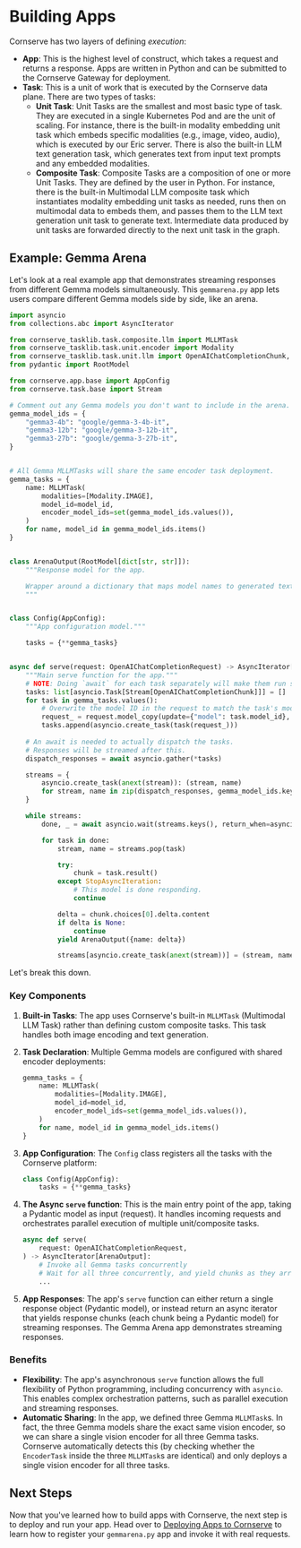 # Building Apps

Cornserve has two layers of defining *execution*:

- **App**: This is the highest level of construct, which takes a request and returns a response. Apps are written in Python and can be submitted to the Cornserve Gateway for deployment.
- **Task**: This is a unit of work that is executed by the Cornserve data plane. There are two types of tasks:
    - **Unit Task**: Unit Tasks are the smallest and most basic type of task. They are executed in a single Kubernetes Pod and are the unit of scaling. For instance, there is the built-in modality embedding unit task which embeds specific modalities (e.g., image, video, audio), which is executed by our Eric server. There is also the built-in LLM text generation task, which generates text from input text prompts and any embedded modalities.
    - **Composite Task**: Composite Tasks are a composition of one or more Unit Tasks. They are defined by the user in Python. For instance, there is the built-in Multimodal LLM composite task which instantiates modality embedding unit tasks as needed, runs then on multimodal data to embeds them, and passes them to the LLM text generation unit task to generate text. Intermediate data produced by unit tasks are forwarded directly to the next unit task in the graph.

## Example: Gemma Arena

Let's look at a real example app that demonstrates streaming responses from different Gemma models simultaneously. This `gemmarena.py` app lets users compare different Gemma models side by side, like an arena.

```python
import asyncio
from collections.abc import AsyncIterator

from cornserve_tasklib.task.composite.llm import MLLMTask
from cornserve_tasklib.task.unit.encoder import Modality
from cornserve_tasklib.task.unit.llm import OpenAIChatCompletionChunk, OpenAIChatCompletionRequest
from pydantic import RootModel

from cornserve.app.base import AppConfig
from cornserve.task.base import Stream

# Comment out any Gemma models you don't want to include in the arena.
gemma_model_ids = {
    "gemma3-4b": "google/gemma-3-4b-it",
    "gemma3-12b": "google/gemma-3-12b-it",
    "gemma3-27b": "google/gemma-3-27b-it",
}


# All Gemma MLLMTasks will share the same encoder task deployment.
gemma_tasks = {
    name: MLLMTask(
        modalities=[Modality.IMAGE],
        model_id=model_id,
        encoder_model_ids=set(gemma_model_ids.values()),
    )
    for name, model_id in gemma_model_ids.items()
}


class ArenaOutput(RootModel[dict[str, str]]):
    """Response model for the app.

    Wrapper around a dictionary that maps model names to generated text chunks.
    """


class Config(AppConfig):
    """App configuration model."""

    tasks = {**gemma_tasks}


async def serve(request: OpenAIChatCompletionRequest) -> AsyncIterator[ArenaOutput]:
    """Main serve function for the app."""
    # NOTE: Doing `await` for each task separately will make them run sequentially.
    tasks: list[asyncio.Task[Stream[OpenAIChatCompletionChunk]]] = []
    for task in gemma_tasks.values():
        # Overwrite the model ID in the request to match the task's model ID.
        request_ = request.model_copy(update={"model": task.model_id}, deep=True)
        tasks.append(asyncio.create_task(task(request_)))
    
    # An await is needed to actually dispatch the tasks.
    # Responses will be streamed after this.
    dispatch_responses = await asyncio.gather(*tasks)

    streams = {
        asyncio.create_task(anext(stream)): (stream, name)
        for stream, name in zip(dispatch_responses, gemma_model_ids.keys(), strict=True)
    }

    while streams:
        done, _ = await asyncio.wait(streams.keys(), return_when=asyncio.FIRST_COMPLETED)

        for task in done:
            stream, name = streams.pop(task)

            try:
                chunk = task.result()
            except StopAsyncIteration:
                # This model is done responding.
                continue

            delta = chunk.choices[0].delta.content
            if delta is None:
                continue
            yield ArenaOutput({name: delta})

            streams[asyncio.create_task(anext(stream))] = (stream, name)
```

Let's break this down.

### Key Components

1. **Built-in Tasks**: The app uses Cornserve's built-in `MLLMTask` (Multimodal LLM Task) rather than defining custom composite tasks. This task handles both image encoding and text generation.

2. **Task Declaration**: Multiple Gemma models are configured with shared encoder deployments:
   ```python
   gemma_tasks = {
       name: MLLMTask(
           modalities=[Modality.IMAGE],
           model_id=model_id,
           encoder_model_ids=set(gemma_model_ids.values()),
       )
       for name, model_id in gemma_model_ids.items()
   }
   ```

3. **App Configuration**: The `Config` class registers all the tasks with the Cornserve platform:
   ```python
   class Config(AppConfig):
       tasks = {**gemma_tasks}
   ```

4. **The Async `serve` function**: This is the main entry point of the app, taking a Pydantic model as input (request). It handles incoming requests and orchestrates parallel execution of multiple unit/composite tasks.
   ```python
   async def serve(
       request: OpenAIChatCompletionRequest,
   ) -> AsyncIterator[ArenaOutput]:
       # Invoke all Gemma tasks concurrently
       # Wait for all three concurrently, and yield chunks as they arrive
       ...
   ```

5. **App Responses**: The app's `serve` function can either return a single response object (Pydantic model), or instead return an async iterator that yields response chunks (each chunk being a Pydantic model) for streaming responses. The Gemma Arena app demonstrates streaming responses.

### Benefits

- **Flexibility**: The app's asynchronous `serve` function allows the full flexibility of Python programming, including concurrency with `asyncio`. This enables complex orchestration patterns, such as parallel execution and streaming responses.
- **Automatic Sharing**: In the app, we defined three Gemma `MLLMTask`s. In fact, the three Gemma models share the exact same vision encoder, so we can share a single vision encoder for all three Gemma tasks. Cornserve automatically detects this (by checking whether the `EncoderTask` inside the three `MLLMTask`s are identical) and only deploys a single vision encoder for all three tasks.


## Next Steps

Now that you've learned how to build apps with Cornserve, the next step is to deploy and run your app. Head over to [Deploying Apps to Cornserve](registering_apps.md) to learn how to register your `gemmarena.py` app and invoke it with real requests.
